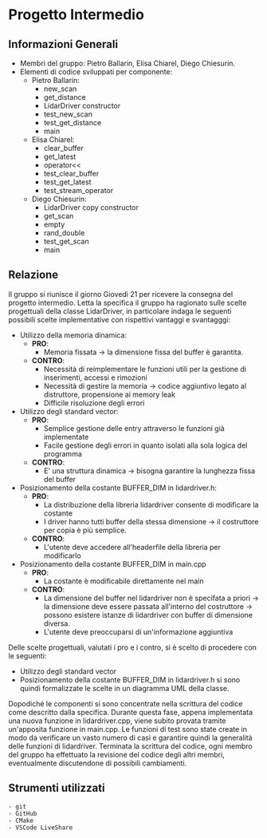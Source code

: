 # Progetto Intermedio
## Informazioni Generali
- Membri del gruppo: Pietro Ballarin, Elisa Chiarel, Diego Chiesurin.
- Elementi di codice sviluppati per componente:
    - Pietro Ballarin: 
        - new_scan
        - get_distance
        - LidarDriver constructor
        - test_new_scan
        - test_get_distance
        - main
    - Elisa Chiarel:
        - clear_buffer
        - get_latest
        - operator<<
        - test_clear_buffer
        - test_get_latest
        - test_stream_operator
    - Diego Chiesurin: 
        - LidarDriver copy constructor
        - get_scan
        - empty
        - rand_double
        - test_get_scan
        - main
    
## Relazione
Il gruppo si riunisce il giorno Giovedì 21 per ricevere la consegna del progetto intermedio.
Letta la specifica il gruppo ha ragionato sulle scelte progettuali della classe LidarDriver, in
particolare indaga le seguenti possibili scelte implementative con rispettivi vantaggi e svantagggi:
- Utilizzo della memoria dinamica:
    - **PRO**:
        - Memoria fissata -> la dimensione fissa del buffer è garantita.
    - **CONTRO**:
        - Necessità di reimplementare le funzioni utili per la gestione di inserimenti, accessi e rimozioni
        - Necessità di gestire la memoria -> codice aggiuntivo legato al distruttore, propensione ai memory leak
        - Difficile risoluzione degli errori
- Utilizzo degli standard vector:
    - **PRO**:
        - Semplice gestione delle entry attraverso le funzioni già implementate
        - Facile gestione degli errori in quanto isolati alla sola logica del programma
    - **CONTRO**:
        - E' una struttura dinamica -> bisogna garantire la lunghezza fissa del buffer
- Posizionamento della costante BUFFER_DIM in lidardriver.h:
    - **PRO**:
        - La distribuzione della libreria lidardriver consente di modificare la costante
        - I driver hanno tutti buffer della stessa dimensione -> il costruttore per copia
            è più semplice.
    - **CONTRO**:
        - L'utente deve accedere all'headerfile della libreria per modificarlo
- Posizionamento della costante BUFFER_DIM in main.cpp
    - **PRO**:
        - La costante è modificabile direttamente nel main
    - **CONTRO**:
        - La dimensione del buffer nel lidardriver non è specifata a priori -> la dimensione deve essere
            passata all'interno del costruttore -> possono esistere istanze di lidardriver con buffer di
            dimensione diversa.
        - L'utente deve preoccuparsi di un'informazione aggiuntiva

Delle scelte progettuali, valutati i pro e i contro, si è scelto di procedere con le seguenti:
- Utilizzo degli standard vector
- Posizionamento della costante BUFFER_DIM in lidardriver.h
si sono quindi formalizzate le scelte in un diagramma UML della classe.

Dopodiché le componenti si sono concentrate nella scrittura del codice come descritto dalla specifica.
Durante questa fase, appena implementata una nuova funzione in lidardriver.cpp, viene 
subito provata tramite un'apposita funzione in main.cpp.
Le funzioni di test sono state create in modo da verificare un vasto numero di casi
e garantire quindi la generalità delle funzioni di lidardriver.
Terminata la scrittura del codice, ogni membro del gruppo ha effettuato la revisione del codice 
degli altri membri, eventualmente discutendone di possibili cambiamenti.

## Strumenti utilizzati
    - git
    - GitHub
    - CMake
    - VSCode LiveShare